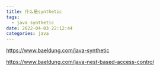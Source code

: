 ```yaml
---
title: 什么是synthetic
tags:
  - java synthetic
date: 2022-04-03 22:12:44
categories: java
---
```


https://www.baeldung.com/java-synthetic

https://www.baeldung.com/java-nest-based-access-control
